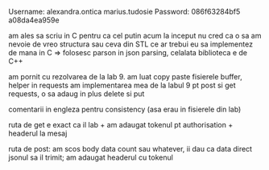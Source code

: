 Username: alexandra.ontica  marius.tudosie
Password: 086f63284bf5  a08da4ea959e

am ales sa scriu in C pentru ca cel putin acum la inceput nu cred ca o sa am nevoie de vreo structura sau ceva din STL ce ar trebui eu sa implementez de mana in C => folosesc parson in json parsing, celalata biblioteca e de C++

am pornit cu rezolvarea de la lab 9. am luat copy paste fisierele buffer, helper
in requests am implementarea mea de la labul 9 pt post si get requests, o sa adaug in plus delete si put

comentarii in engleza pentru consistency (asa erau in fisierele din lab)

ruta de get e exact ca il lab + am adaugat tokenul pt authorisation + headerul la mesaj

ruta de post: am scos body data count sau whatever, ii dau ca data direct jsonul sa il trimit; am adaugat headerul cu tokenul